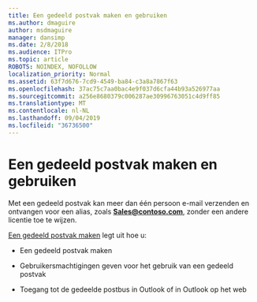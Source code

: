 ```yaml
---
title: Een gedeeld postvak maken en gebruiken
ms.author: dmaguire
author: msdmaguire
manager: dansimp
ms.date: 2/8/2018
ms.audience: ITPro
ms.topic: article
ROBOTS: NOINDEX, NOFOLLOW
localization_priority: Normal
ms.assetid: 63f7d676-7cd9-4549-ba84-c3a8a7867f63
ms.openlocfilehash: 37ac75c7aa0bac4e9f037d6cfa44b93a526977aa
ms.sourcegitcommit: a256e8680379c006287ae30996763051c4d9ff85
ms.translationtype: MT
ms.contentlocale: nl-NL
ms.lasthandoff: 09/04/2019
ms.locfileid: "36736500"
---
```

# <a name="create-and-use-a-shared-mailbox"></a>Een gedeeld postvak maken en gebruiken

Met een gedeeld postvak kan meer dan één persoon e-mail verzenden en ontvangen voor een alias, zoals **Sales@contoso.com**, zonder een andere licentie toe te wijzen.
  
[Een gedeeld postvak maken](https://docs.microsoft.com/office365/admin/email/create-a-shared-mailbox) legt uit hoe u: 
  
- Een gedeeld postvak maken
    
- Gebruikersmachtigingen geven voor het gebruik van een gedeeld postvak
    
- Toegang tot de gedeelde postbus in Outlook of in Outlook op het web
    

